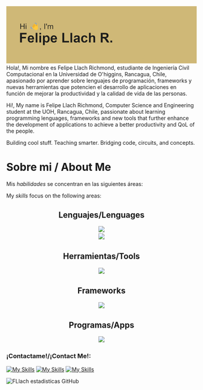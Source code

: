 <img src="/header.png">
Hola!, Mi nombre es Felipe Llach Richmond, estudiante de Ingeniería Civil Computacional en la Universidad de O'higgins, Rancagua, Chile, apasionado por aprender sobre lenguajes de programación, frameworks y nuevas herramientas que potencien el desarrollo de aplicaciones en función de mejorar la productividad y la calidad de vida de las personas.
 

Hi!, My name is Felipe Llach Richmond, Computer Science and Engineering student at the UOH, Rancagua, Chile, passionate about learning programming lenguages, frameworks and new tools that further enhance the development of applications to achieve a better productivity and QoL of the people.


Building cool stuff. Teaching smarter. Bridging code, circuits, and concepts.


# Sobre mi / About Me

<p>Mis <em>habilidades</em> se concentran en las siguientes áreas:</p>
<p> My <em>skills</em> focus on the following areas:</p>

<section align="center">
<h2> Lenguajes/Lenguages </h2>
<a href="https://skillicons.dev">
<img src="https://skillicons.dev/icons?i=js,css,sass,java">
</a>
</section>
<section align="center">
<a href="https://skillicons.dev">
<img src="https://skillicons.dev/icons?i=html,c,cs,py">
</a>
</section>


<section align="center">
<h2> Herramientas/Tools </h2>
<a href="https://skillicons.dev">
<img src="https://skillicons.dev/icons?i=notion,git,gulp,latex">
</a>
</section>

<section align="center">
<h2> Frameworks </h2>
<a href="https://skillicons.dev">
<img src="https://skillicons.dev/icons?i=nodejs,npm">
</a>
</section>

<section align="center">
<h2> Programas/Apps </h2>
<a href="https://skillicons.dev">
<img src="https://skillicons.dev/icons?i=vscode,blender,figma,ai,ps,matlab,anaconda,eclipse&perline=4">
</a>
</section>

### ¡Contactame!/¡Contact Me!:
<a href=#> [![My Skills](https://skillicons.dev/icons?i=gmail)](mailto:f.ll.richmond@gmail.com)</a>
<a href=#>[![My Skills](https://skillicons.dev/icons?i=linkedin)](www.linkedin.com/in/felipe-llach)
<a href=#>[![My Skills](https://skillicons.dev/icons?i=github)](https://github.com/FLlach)</a>

![FLlach estadisticas GitHub](https://github-readme-stats.vercel.app/api?username=FLlach&show_icons=true&theme=transparent)   

